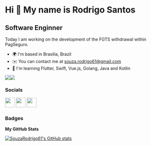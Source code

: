 Hi 👋 My name is Rodrigo Santos
===============================  

Software Enginner 
-----------------


Today I am working on the development of the FGTS withdrawal within PagSeguro.  

* 🌍  I'm based in Brasilia, Brazil 
* ✉️  You can contact me at [souza.rodrigo61@gmail.com](mailto:souza.rodrigo61@gmail.com) 
* 🧠  I'm learning Flutter, Swift, Vue.js, Golang, Java and Kotlin

<a href="https://www.github.com/SouzaRodrigo61" target="_blank" rel="noreferrer"><img src="https://img.shields.io/github/followers/SouzaRodrigo61?logo=github&style=for-the-badge&color=0891b2&labelColor=1c1917" /></a><a href="https://www.twitch.tv/souzarodrigo61" target="_blank" rel="noreferrer"><img src="https://img.shields.io/twitch/status/souzarodrigo61?logo=twitchsx&style=for-the-badge&color=0891b2&labelColor=1c1917&label=TWITCH+STATUS" /></a>

 
 ### Socials  
 <p align="left"> <a href="https://discord.com/users/Rodrigo Souza#0092" target="_blank" rel="noreferrer"><img src="https://raw.githubusercontent.com/danielcranney/readme-generator/main/public/icons/socials/discord.svg" width="32" height="32" /></a> <a href="https://www.github.com/SouzaRodrigo61" target="_blank" rel="noreferrer"><img src="https://raw.githubusercontent.com/danielcranney/readme-generator/main/public/icons/socials/github.svg" width="32" height="32" /></a> <a href="https://www.twitch.tv/souzarodrigo61" target="_blank" rel="noreferrer"><img src="https://raw.githubusercontent.com/danielcranney/readme-generator/main/public/icons/socials/twitch.svg" width="32" height="32" /></a></p>
 
### Badges

<b>My GitHub Stats</b>

<a href="http://www.github.com/SouzaRodrigo61"><img src="https://github-readme-stats.vercel.app/api?username=SouzaRodrigo61&show_icons=true&hide=&count_private=true&title_color=0891b2&text_color=ffffff&icon_color=0891b2&bg_color=1c1917&hide_border=true&show_icons=true" alt="SouzaRodrigo61's GitHub stats" /></a>

